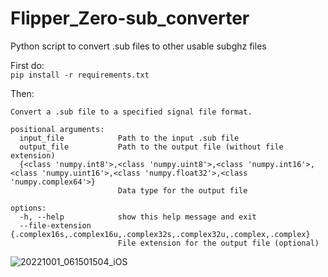 # Flipper_Zero-sub_converter
Python script to convert .sub files to other usable subghz files

First do:<br>
```pip install -r requirements.txt```

Then:

<pre><code>Convert a .sub file to a specified signal file format.

positional arguments:
  input_file            Path to the input .sub file
  output_file           Path to the output file (without file extension)
  {&lt;class 'numpy.int8'&gt;,&lt;class 'numpy.uint8'&gt;,&lt;class 'numpy.int16'&gt;,&lt;class 'numpy.uint16'&gt;,&lt;class 'numpy.float32'&gt;,&lt;class 'numpy.complex64'&gt;}
                        Data type for the output file

options:
  -h, --help            show this help message and exit
  --file-extension {.complex16s,.complex16u,.complex32s,.complex32u,.complex,.complex}
                        File extension for the output file (optional)
</code></pre>

![20221001_061501504_iOS](https://user-images.githubusercontent.com/57732082/235715064-31017bf2-7b16-401a-b894-83680b1aa135.jpg)
